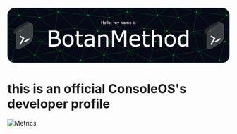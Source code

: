 

![Header](./github-header-image.png)
# this is an official ConsoleOS's developer profile
![Metrics](https://metrics.lecoq.io/botanmethod?template=classic&base.header=0&gists=1&lines=1&config.timezone=Russia%2FMoscow)
